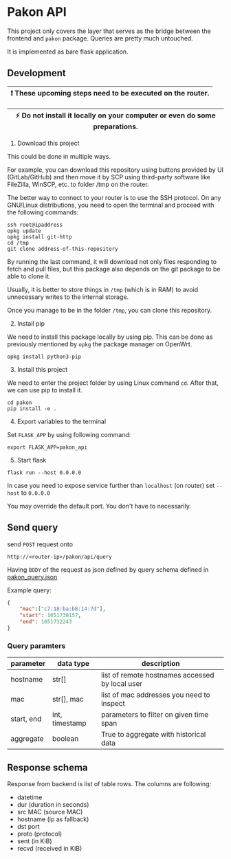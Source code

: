 # Pakon API

This project only covers the layer that serves as the bridge between the frontend and ``pakon`` package. Queries are pretty much untouched.

It is implemented as bare flask application.

## Development

| :exclamation: These upcoming steps need to be executed on the router.  |
|-----------------------------------------|

| :zap:        Do not install it locally on your computer or even do some preparations.  |
|-----------------------------------------|

1. Download this project

This could be done in multiple ways.

For example, you can download this repository using buttons provided by UI (GitLab/GitHub) and then move it by SCP using third-party software like FileZilla, WinSCP, etc. to folder /tmp on the router.

The better way to connect to your router is to use the SSH protocol. On any GNU/Linux distributions, you need to open the terminal and proceed with the following commands:

```
ssh root@ipaddress
opkg update
opkg install git-http
cd /tmp
git clone address-of-this-repository
```

By running the last command, it will download not only files responding to fetch and pull files, but this package also depends on the git package to be able to clone it.

Usually, it is better to store things in ``/tmp`` (which is in RAM) to avoid unnecessary writes to the internal storage.

Once you manage to be in the folder ``/tmp``, you can clone this repository.

2. Install pip

We need to install this package locally by using pip. This can be done as previously mentioned by ``opkg`` the package manager on OpenWrt.

```
opkg install python3-pip
```

3. Install this project

We need to enter the project folder by using Linux command ``cd``. After that, we can use pip to install it.

```
cd pakon
pip install -e .
```

4. Export variables to the terminal

Set ``FLASK_APP`` by using following command:

```
export FLASK_APP=pakon_api
```

5. Start flask
```
flask run --host 0.0.0.0
```

In case you need to expose service further than `localhost` (on router) set ``--host`` to ``0.0.0.0``

You may override the default port. You don't have to necessarily.

## Send query

send ``POST`` request onto

```
http://<router-ip>/pakon/api/query
```

Having ``BODY`` of the request as json defined by query schema defined in [pakon_query.json](schema/pakon_query.json)

Example query:

```json
{
    "mac":["c7:18:ba:b8:14:7d"],
    "start": 1651730157,
    "end": 1651732243
}
```

### Query paramters

| parameter  | data type      | description                                      |
|------------|----------------|--------------------------------------------------|
| hostname   | str[]          | list of remote hostnames accessed by local user  |
| mac        | str[], mac     | list of mac addresses you need to inspect        |
| start, end | int, timestamp | parameters to filter on given time span          |
| aggregate  | boolean        | True to aggregate with historical data           |


## Response schema

Response from backend is list of table rows. The columns are following:

- datetime
- dur (duration in seconds)
- src MAC (source MAC)
- hostname (ip as fallback)
- dst port
- proto (protocol)
- sent (in KiB)
- recvd (received in KiB)
